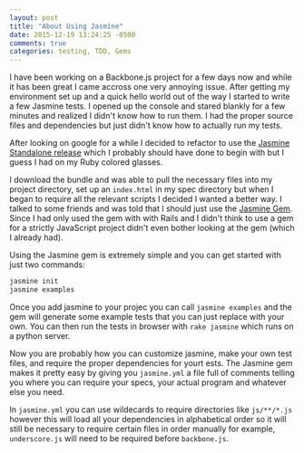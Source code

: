 ```yaml
---
layout: post
title: "About Using Jasmine"
date: 2015-12-19 13:24:25 -0500
comments: true
categories: testing, TDD, Gems
---
```


I have been working on a Backbone.js project for a few days now and while it has been great I came accross one very annoying issue. After getting my environment set up and a quick hello world out of the way I started to write a few Jasmine tests. I opened up the console and stared blankly for a few minutes and realized I didn't know how to run them. I had the proper source files and dependencies but just didn't know how to actually run my tests. 

After looking on google for a while I decided to refactor to use the [Jasmine Standalone release](https://github.com/jasmine/jasmine/releases) which I probably should have done to begin with but I guess I had on my Ruby colored glasses. 

I download the bundle and was able to pull the necessary files into my project directory, set up an `index.html` in my spec directory but when I began to require all the relevant scripts I decided I wanted a better way. I talked to some friends and was told that I should just use the [Jasmine Gem](https://github.com/jasmine/jasmine-gem). Since I had only used the gem with with Rails and I didn't think to use a gem for a strictly JavaScript project didn't even bother looking at the gem (which I already had). 

Using the Jasmine gem is extremely simple and you can get started with just two commands: 

```bash
jasmine init
jasmine examples
```


 Once you add jasmine to your projec you can call `jasmine examples` and the gem will generate some example tests that you can just replace with your own. You can then run the tests in browser with `rake jasmine` which runs on a python server.

Now you are probably how you can customize jasmine, make your own test files, and require the proper dependencies for yourt ests. The Jasmine gem makes it pretty easy by giving you `jasmine.yml` a file full of comments telling you where you can require your specs, your actual program and whatever else you need. 

In `jasmine.yml` you can use wildecards to require directories like `js/**/*.js` however this will load all your dependencies in alphabetical order so it will still be necessary to require certain files in order manually for example, `underscore.js` will need to be required before `backbone.js`.  